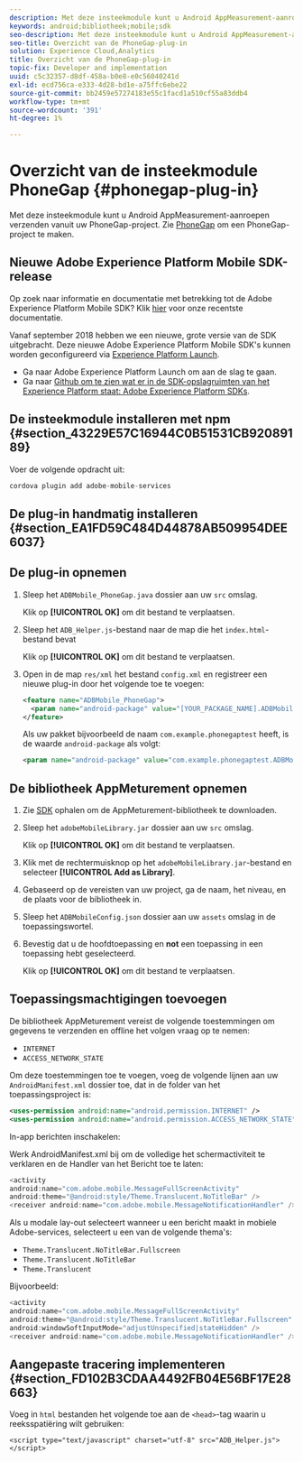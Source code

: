 ```yaml
---
description: Met deze insteekmodule kunt u Android AppMeasurement-aanroepen verzenden vanuit uw PhoneGap-project.
keywords: android;bibliotheek;mobile;sdk
seo-description: Met deze insteekmodule kunt u Android AppMeasurement-aanroepen verzenden vanuit uw PhoneGap-project.
seo-title: Overzicht van de PhoneGap-plug-in
solution: Experience Cloud,Analytics
title: Overzicht van de PhoneGap-plug-in
topic-fix: Developer and implementation
uuid: c5c32357-d8df-458a-b0e8-e0c56040241d
exl-id: ecd756ca-e333-4d28-bd1e-a75ffc6ebe22
source-git-commit: bb2459e57274183e55c1facd1a510cf55a83ddb4
workflow-type: tm+mt
source-wordcount: '391'
ht-degree: 1%

---
```


# Overzicht van de insteekmodule PhoneGap {#phonegap-plug-in}

Met deze insteekmodule kunt u Android AppMeasurement-aanroepen verzenden vanuit uw PhoneGap-project. Zie [PhoneGap](https://helpx.adobe.com/experience-manager/6-4/mobile/using/phonegap.html) om een PhoneGap-project te maken.

## Nieuwe Adobe Experience Platform Mobile SDK-release

Op zoek naar informatie en documentatie met betrekking tot de Adobe Experience Platform Mobile SDK? Klik [hier](https://aep-sdks.gitbook.io/docs/) voor onze recentste documentatie.

Vanaf september 2018 hebben we een nieuwe, grote versie van de SDK uitgebracht. Deze nieuwe Adobe Experience Platform Mobile SDK&#39;s kunnen worden geconfigureerd via [Experience Platform Launch](https://www.adobe.com/experience-platform/launch.html).

* Ga naar Adobe Experience Platform Launch om aan de slag te gaan.
* Ga naar [Github om te zien wat er in de SDK-opslagruimten van het Experience Platform staat: Adobe Experience Platform SDKs](https://github.com/Adobe-Marketing-Cloud/acp-sdks).


## De insteekmodule installeren met npm {#section_43229E57C16944C0B51531CB92089189}

Voer de volgende opdracht uit:

```java
cordova plugin add adobe-mobile-services
```

## De plug-in handmatig installeren {#section_EA1FD59C484D44878AB509954DEE6037}

## De plug-in opnemen

1. Sleep het `ADBMobile_PhoneGap.java` dossier aan uw `src` omslag.

   Klik op **[!UICONTROL OK]** om dit bestand te verplaatsen.

1. Sleep het `ADB_Helper.js`-bestand naar de map die het `index.html`-bestand bevat

   Klik op **[!UICONTROL OK]** om dit bestand te verplaatsen.

1. Open in de map `res/xml` het bestand `config.xml` en registreer een nieuwe plug-in door het volgende toe te voegen:

   ```xml
   <feature name="ADBMobile_PhoneGap"> 
     <param name="android-package" value="[YOUR_PACKAGE_NAME].ADBMobile_PhoneGap" /> 
   </feature>
   ```

   Als uw pakket bijvoorbeeld de naam `com.example.phonegaptest` heeft, is de waarde `android-package` als volgt:

   ```xml
   <param name="android-package" value="com.example.phonegaptest.ADBMobile_PhoneGap" />
   ```

## De bibliotheek AppMeturement opnemen

1. Zie [SDK](/help/android/getting-started/dev-qs.md) ophalen om de AppMeturement-bibliotheek te downloaden.
1. Sleep het `adobeMobileLibrary.jar` dossier aan uw `src` omslag.

   Klik op **[!UICONTROL OK]** om dit bestand te verplaatsen.

1. Klik met de rechtermuisknop op het `adobeMobileLibrary.jar`-bestand en selecteer **[!UICONTROL Add as Library]**.
1. Gebaseerd op de vereisten van uw project, ga de naam, het niveau, en de plaats voor de bibliotheek in.
1. Sleep het `ADBMobileConfig.json` dossier aan uw `assets` omslag in de toepassingswortel.
1. Bevestig dat u de hoofdtoepassing en **not** een toepassing in een toepassing hebt geselecteerd.

   Klik op **[!UICONTROL OK]** om dit bestand te verplaatsen.

## Toepassingsmachtigingen toevoegen

De bibliotheek AppMeturement vereist de volgende toestemmingen om gegevens te verzenden en offline het volgen vraag op te nemen:

* `INTERNET`
* `ACCESS_NETWORK_STATE`

Om deze toestemmingen toe te voegen, voeg de volgende lijnen aan uw `AndroidManifest.xml` dossier toe, dat in de folder van het toepassingsproject is:

```xml
<uses-permission android:name="android.permission.INTERNET" /> 
<uses-permission android:name="android.permission.ACCESS_NETWORK_STATE" />
```

In-app berichten inschakelen:

Werk AndroidManifest.xml bij om de volledige het schermactiviteit te verklaren en de Handler van het Bericht toe te laten:

```java
<activity  
android:name="com.adobe.mobile.MessageFullScreenActivity"  
android:theme="@android:style/Theme.Translucent.NoTitleBar" /> 
<receiver android:name="com.adobe.mobile.MessageNotificationHandler" />
```

Als u modale lay-out selecteert wanneer u een bericht maakt in mobiele Adobe-services, selecteert u een van de volgende thema&#39;s:

* `Theme.Translucent.NoTitleBar.Fullscreen`
* `Theme.Translucent.NoTitleBar`
* `Theme.Translucent`

Bijvoorbeeld:

```java
<activity 
android:name="com.adobe.mobile.MessageFullScreenActivity" 
android:theme="@android:style/Theme.Translucent.NoTitleBar.Fullscreen" 
android:windowSoftInputMode="adjustUnspecified|stateHidden" /> 
<receiver android:name="com.adobe.mobile.MessageNotificationHandler" />
```

## Aangepaste tracering implementeren {#section_FD102B3CDAA4492FB04E56BF17E28663}

Voeg in `html` bestanden het volgende toe aan de `<head>`-tag waarin u reeksspatiëring wilt gebruiken:

```
<script type="text/javascript" charset="utf-8" src="ADB_Helper.js"></script>
```
